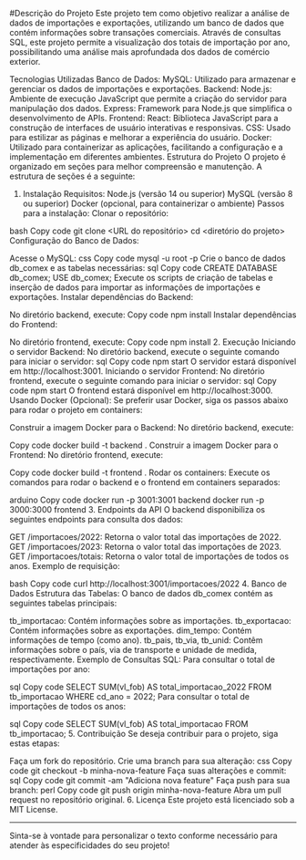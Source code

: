 #Descrição do Projeto
Este projeto tem como objetivo realizar a análise de dados de importações e exportações, utilizando um banco de dados que contém informações sobre transações comerciais. Através de consultas SQL, este projeto permite a visualização dos totais de importação por ano, possibilitando uma análise mais aprofundada dos dados de comércio exterior.

Tecnologias Utilizadas
Banco de Dados:
MySQL: Utilizado para armazenar e gerenciar os dados de importações e exportações.
Backend:
Node.js: Ambiente de execução JavaScript que permite a criação do servidor para manipulação dos dados.
Express: Framework para Node.js que simplifica o desenvolvimento de APIs.
Frontend:
React: Biblioteca JavaScript para a construção de interfaces de usuário interativas e responsivas.
CSS: Usado para estilizar as páginas e melhorar a experiência do usuário.
Docker: Utilizado para containerizar as aplicações, facilitando a configuração e a implementação em diferentes ambientes.
Estrutura do Projeto
O projeto é organizado em seções para melhor compreensão e manutenção. A estrutura de seções é a seguinte:

1. Instalação
Requisitos:
Node.js (versão 14 ou superior)
MySQL (versão 8 ou superior)
Docker (opcional, para containerizar o ambiente)
Passos para a instalação:
Clonar o repositório:

bash
Copy code
git clone <URL do repositório>
cd <diretório do projeto>
Configuração do Banco de Dados:

Acesse o MySQL:
css
Copy code
mysql -u root -p
Crie o banco de dados db_comex e as tabelas necessárias:
sql
Copy code
CREATE DATABASE db_comex;
USE db_comex;
Execute os scripts de criação de tabelas e inserção de dados para importar as informações de importações e exportações.
Instalar dependências do Backend:

No diretório backend, execute:
Copy code
npm install
Instalar dependências do Frontend:

No diretório frontend, execute:
Copy code
npm install
2. Execução
Iniciando o servidor Backend:
No diretório backend, execute o seguinte comando para iniciar o servidor:
sql
Copy code
npm start
O servidor estará disponível em http://localhost:3001.
Iniciando o servidor Frontend:
No diretório frontend, execute o seguinte comando para iniciar o servidor:
sql
Copy code
npm start
O frontend estará disponível em http://localhost:3000.
Usando Docker (Opcional):
Se preferir usar Docker, siga os passos abaixo para rodar o projeto em containers:

Construir a imagem Docker para o Backend: No diretório backend, execute:

Copy code
docker build -t backend .
Construir a imagem Docker para o Frontend: No diretório frontend, execute:

Copy code
docker build -t frontend .
Rodar os containers: Execute os comandos para rodar o backend e o frontend em containers separados:

arduino
Copy code
docker run -p 3001:3001 backend
docker run -p 3000:3000 frontend
3. Endpoints da API
O backend disponibiliza os seguintes endpoints para consulta dos dados:

GET /importacoes/2022: Retorna o valor total das importações de 2022.
GET /importacoes/2023: Retorna o valor total das importações de 2023.
GET /importacoes/totais: Retorna o valor total de importações de todos os anos.
Exemplo de requisição:

bash
Copy code
curl http://localhost:3001/importacoes/2022
4. Banco de Dados
Estrutura das Tabelas:
O banco de dados db_comex contém as seguintes tabelas principais:

tb_importacao: Contém informações sobre as importações.
tb_exportacao: Contém informações sobre as exportações.
dim_tempo: Contém informações de tempo (como ano).
tb_pais, tb_via, tb_unid: Contêm informações sobre o país, via de transporte e unidade de medida, respectivamente.
Exemplo de Consultas SQL:
Para consultar o total de importações por ano:

sql
Copy code
SELECT SUM(vl_fob) AS total_importacao_2022 FROM tb_importacao WHERE cd_ano = 2022;
Para consultar o total de importações de todos os anos:

sql
Copy code
SELECT SUM(vl_fob) AS total_importacao FROM tb_importacao;
5. Contribuição
Se deseja contribuir para o projeto, siga estas etapas:

Faça um fork do repositório.
Crie uma branch para sua alteração:
css
Copy code
git checkout -b minha-nova-feature
Faça suas alterações e commit:
sql
Copy code
git commit -am "Adiciona nova feature"
Faça push para sua branch:
perl
Copy code
git push origin minha-nova-feature
Abra um pull request no repositório original.
6. Licença
Este projeto está licenciado sob a MIT License.


---

Sinta-se à vontade para personalizar o texto conforme necessário para atender às especificidades do seu projeto!
